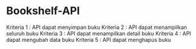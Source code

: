 # Bookshelf-API

Kriteria 1 : API dapat menyimpan buku
Kriteria 2 : API dapat menampilkan seluruh buku
Kriteria 3 : API dapat menampilkan detail buku
Kriteria 4 : API dapat mengubah data buku
Kriteria 5 : API dapat menghapus buku

